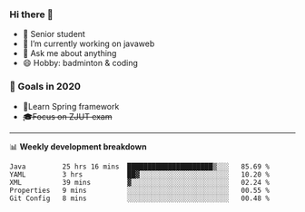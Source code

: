 

### Hi there 🐏

- 🌱 Senior student
- 🔭 I’m currently working on javaweb
- 💬 Ask me about anything
- 😄 Hobby: badminton & coding

### 🚀 Goals in 2020
+ 🍃Learn Spring framework
+ ~~🎓Focus on ZJUT exam~~
-------

📊 **Weekly development breakdown**
<!--START_SECTION:waka-->
```text
Java         25 hrs 16 mins  █████████████████████▒░░░   85.69 % 
YAML         3 hrs           ██▓░░░░░░░░░░░░░░░░░░░░░░   10.20 % 
XML          39 mins         ▓░░░░░░░░░░░░░░░░░░░░░░░░   02.24 % 
Properties   9 mins          ░░░░░░░░░░░░░░░░░░░░░░░░░   00.55 % 
Git Config   8 mins          ░░░░░░░░░░░░░░░░░░░░░░░░░   00.48 % 
```
<!--END_SECTION:waka-->

